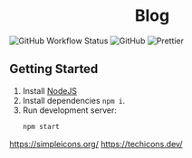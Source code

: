 <h1 align="center">Blog</h1>

![GitHub Workflow Status](https://img.shields.io/github/workflow/status/cesalberca/blog/CI)
![GitHub](https://img.shields.io/github/license/cesalberca/blog)
![Prettier](https://img.shields.io/badge/code_style-prettier-ff69b4.svg?style=flat-square)

## Getting Started

1. Install [NodeJS](https://nodejs.org/en/)
2. Install dependencies `npm i`.
3. Run development server:
   ```bash
   npm start
   ```

https://simpleicons.org/
https://techicons.dev/
